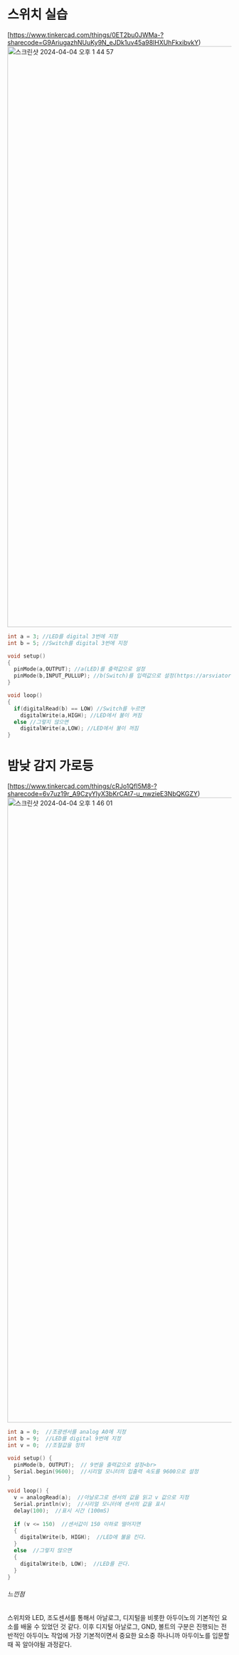 <h1>스위치 실습</h1>

[https://www.tinkercad.com/things/0ET2bu0JWMa-?sharecode=G9AriugazhNUuKy9N_eJDk1uv45a98lHXUhFkxibvkY)
<img width="1303" alt="스크린샷 2024-04-04 오후 1 44 57" src="https://github.com/sejongsmarcle/2024_Spring_SMARCLE_Snaegi_Study/assets/162942977/177fb441-b96e-426f-aa9f-44fc4728ee96">
````c++
int a = 3; //LED를 digital 3번에 지정
int b = 5; //Switch를 digital 3번에 지정

void setup()
{
  pinMode(a,OUTPUT); //a(LED)를 출력값으로 설정
  pinMode(b,INPUT_PULLUP); //b(Switch)를 입력값으로 설정(https://arsviator.blogspot.com/2015/08/pinmode-input-inputpullup.html)
}

void loop()
{
  if(digitalRead(b) == LOW) //Switch를 누르면
    digitalWrite(a,HIGH); //LED에서 불이 켜짐
  else //그렇지 않으면
    digitalWrite(a,LOW); //LED에서 불이 꺼짐
}

````
<h1>밤낮 감지 가로등</h1>

[https://www.tinkercad.com/things/cRJo1QfI5M8-?sharecode=6v7uz19r_A9CzyYlyX3bKrCAt7-u_nwzieE3NbQKGZY)
<img width="1402" alt="스크린샷 2024-04-04 오후 1 46 01" src="https://github.com/sejongsmarcle/2024_Spring_SMARCLE_Snaegi_Study/assets/162942977/9d71b4f9-6f2a-436e-92b5-0ba24d8dbcb2">
````c++
int a = 0;  //조광센서를 analog A0에 지정
int b = 9;  //LED를 digital 9번에 지정
int v = 0;  //조절값을 정의

void setup() {
  pinMode(b, OUTPUT);  // 9번을 출력값으로 설정<br>
  Serial.begin(9600);  //시리얼 모니터의 입출력 속도를 9600으로 설정
}

void loop() {
  v = analogRead(a);  //아날로그로 센서의 값을 읽고 v 값으로 지정
  Serial.println(v);  //시리얼 모니터에 센서의 값을 표시
  delay(100);  //표시 시간 (100mS)
 
  if (v <= 150)  //센서값이 150 이하로 떨어지면
  {
    digitalWrite(b, HIGH);  //LED에 불을 킨다.
  }
  else  //그렇지 않으면
  {
    digitalWrite(b, LOW);  //LED를 끈다.
  }
}
````
<h6>느낀점</h6>
스위치와 LED, 조도센서를 통해서 아날로그, 디지털을 비롯한 아두이노의 기본적인 요소를 배울 수 있었던 것 같다.
이후 디지털 아날로그, GND, 볼트의 구분은 진행되는 전반적인 아두이노 작업에 가장 기본적이면서 중요한 요소중 하나니까 아두이노를 입문할때 꼭 알아야될 과정같다.
